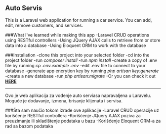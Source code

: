 ## Auto Servis

This is a Laravel web application for running a car service. You can add, edit, remove customers, and services. 

###What I've learned while making this app
-Laravel CRUD operations using RESTful controllers
-Using JQuery AJAX calls to retrieve from or store data into a database
-Using Eloquent ORM to work with the database


###Installation
-clone this project into your selected folder
-cd into the project folder
-run *composer install*
-run *npm install*
-create a copy of .env file by running *cp .env.example .env*
-edit .env file to connect to your database
-generate app encrytion key by running *php artisan key:generate*
-create a new database
-run *php artisan:migrate*
-Or you can check it out  **[HERE](https://autoservisvl.000webhostapp.com/)**

---

Ovo je web aplikacija za vođenje auto serviasa napravaljena u Laravelu. Moguće je dodavanje, izmena, brisanje klijenata i servisa.

###Šta sam naučio tokom izrade ove aplikacije
-Laravel CRUD operacije uz korišćenje RESTful controllera
-Korišćenje JQuery AJAX poziva za preuzimanje ili skladištenje podataka u bazu
-Korišćenje Eloquent ORM-a za rad sa bazom podataka



